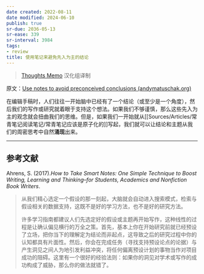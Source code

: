 ```yaml
---
date created: 2022-08-11
date modified: 2024-06-10
publish: true
sr-due: 2036-05-13
sr-ease: 339
sr-interval: 3984
tags:
- review
title: 使用笔记来避免先入为主的结论
---
```

> [Thoughts Memo](https://paratranz.cn/projects/3131) 汉化组译制

原文：[Use notes to avoid preconceived conclusions (andymatuschak.org)](https://notes.andymatuschak.org/z6Mx6PrJjGCf2akGM9pvoZ5Nk3EozcZcc9zHx)

在编辑手稿时，人们往往一开始脑中已经有了一个结论（或至少是一个角度），然后我们的写作或研究就着眼于支持这个想法。如果我们不够谨慎，那么这些先入为主的观念就会扭曲我们的思维。但是，如果我们一开始就从[[Sources/Articles/常青笔记阅读笔记/常青笔记应该是原子化的]]写起，我们就可以让结论和主题从我们的周密思考中自然**涌现**出来。

___

## 参考文献

Ahrens, S. (2017).*How to Take Smart Notes: One Simple Technique to Boost Writing, Learning and Thinking–for Students, Academics and Nonfiction Book Writers*.

> 从我们精心选定一个假设的那一刻起，大脑就会自动进入搜索模式，检索与假设相关的数据支持，这既不是好的学习方法，也不是好的研究方法。
>
> 许多学习指南都建议人们先选定好的假设或主题再开始写作，这种线性的过程是让确认偏见横行的万全之策。首先，基本上你在开始研究前就已经预设了立场，把你当下的理解定为结论而非起点，这导致之后的研究过程中你的认知都具有片面性。然后，你会在完成任务（寻找支持预设论点的论据）与产生洞见之间人为地引发利益冲突，将任何偏离预设计划的事物当作对项目成功的阻碍。这里有一个很好的经验法则：如果你的洞见对学术或写作的成功构成了威胁，那么你的做法就错了。